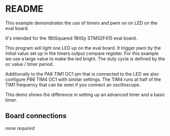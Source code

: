 # README

This example demonstrates the use of timers and pwm on on LED on the eval
board.

It's intended for the 1BitSquared 1BitSy STM32F415 eval board. 

This program will light one LED up on the eval board. It trigger pwm by the
initial value set up in the timers output compare register. For this example we
use a large value to make the led bright. The duty cycle is defined by the oc
value / timer period.

Additionally to the PA8 TIM1 OC1 pin that is connected to the LED we also
configure PB6 TIM4 OC1 with similar settings. The TIM4 runs at half of the TIM1
frequency that can be seen if you connect an oscilloscope.

This demo shows the difference in setting up an advanced timer and a basic timer.

## Board connections

*none required*
